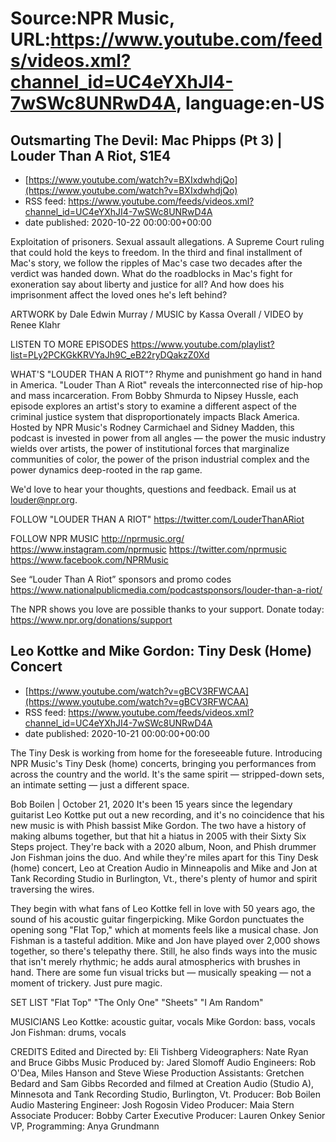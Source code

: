 # Source:NPR Music, URL:https://www.youtube.com/feeds/videos.xml?channel_id=UC4eYXhJI4-7wSWc8UNRwD4A, language:en-US

## Outsmarting The Devil: Mac Phipps (Pt 3) | Louder Than A Riot, S1E4
 - [https://www.youtube.com/watch?v=BXIxdwhdjQo](https://www.youtube.com/watch?v=BXIxdwhdjQo)
 - RSS feed: https://www.youtube.com/feeds/videos.xml?channel_id=UC4eYXhJI4-7wSWc8UNRwD4A
 - date published: 2020-10-22 00:00:00+00:00

Exploitation of prisoners. Sexual assault allegations. A Supreme Court ruling that could hold the keys to freedom. In the third and final installment of Mac's story, we follow the ripples of Mac's case two decades after the verdict was handed down. What do the roadblocks in Mac's fight for exoneration say about liberty and justice for all? And how does his imprisonment affect the loved ones he's left behind?

ARTWORK by Dale Edwin Murray / MUSIC by Kassa Overall / VIDEO by Renee Klahr

LISTEN TO MORE EPISODES
https://www.youtube.com/playlist?list=PLy2PCKGkKRVYaJh9C_eB22ryDQakzZ0Xd

WHAT'S "LOUDER THAN A RIOT"?
Rhyme and punishment go hand in hand in America. "Louder Than A Riot" reveals the interconnected rise of hip-hop and mass incarceration. From Bobby Shmurda to Nipsey Hussle, each episode explores an artist's story to examine a different aspect of the criminal justice system that disproportionately impacts Black America. Hosted by NPR Music's Rodney Carmichael and Sidney Madden, this podcast is invested in power from all angles — the power the music industry wields over artists, the power of institutional forces that marginalize communities of color, the power of the prison industrial complex and the power dynamics deep-rooted in the rap game.

We'd love to hear your thoughts, questions and feedback. Email us at louder@npr.org.

FOLLOW "LOUDER THAN A RIOT"
https://twitter.com/LouderThanARiot

FOLLOW NPR MUSIC
http://nprmusic.org/
https://www.instagram.com/nprmusic
https://twitter.com/nprmusic
https://www.facebook.com/NPRMusic

See “Louder Than A Riot” sponsors and promo codes
https://www.nationalpublicmedia.com/podcastsponsors/louder-than-a-riot/

The NPR shows you love are possible thanks to your support. Donate today: https://www.npr.org/donations/support

## Leo Kottke and Mike Gordon: Tiny Desk (Home) Concert
 - [https://www.youtube.com/watch?v=gBCV3RFWCAA](https://www.youtube.com/watch?v=gBCV3RFWCAA)
 - RSS feed: https://www.youtube.com/feeds/videos.xml?channel_id=UC4eYXhJI4-7wSWc8UNRwD4A
 - date published: 2020-10-21 00:00:00+00:00

The Tiny Desk is working from home for the foreseeable future. Introducing NPR Music's Tiny Desk (home) concerts, bringing you performances from across the country and the world. It's the same spirit — stripped-down sets, an intimate setting — just a different space.

Bob Boilen | October 21, 2020
It's been 15 years since the legendary guitarist Leo Kottke put out a new recording, and it's no coincidence that his new music is with Phish bassist Mike Gordon. The two have a history of making albums together, but that hit a hiatus in 2005 with their Sixty Six Steps project. They're back with a 2020 album, Noon, and Phish drummer Jon Fishman joins the duo. And while they're miles apart for this Tiny Desk (home) concert, Leo at Creation Audio in Minneapolis and Mike and Jon at Tank Recording Studio in Burlington, Vt., there's plenty of humor and spirit traversing the wires.

They begin with what fans of Leo Kottke fell in love with 50 years ago, the sound of his acoustic guitar fingerpicking. Mike Gordon punctuates the opening song "Flat Top," which at moments feels like a musical chase. Jon Fishman is a tasteful addition. Mike and Jon have played over 2,000 shows together, so there's telepathy there. Still, he also finds ways into the music that isn't merely rhythmic; he adds aural atmospherics with brushes in hand. There are some fun visual tricks but — musically speaking — not a moment of trickery. Just pure magic.

SET LIST
"Flat Top"
"The Only One"
"Sheets"
"I Am Random"

MUSICIANS
Leo Kottke: acoustic guitar, vocals
Mike Gordon: bass, vocals
Jon Fishman: drums, vocals

CREDITS
Edited and Directed by: Eli Tishberg
Videographers: Nate Ryan and Bruce Gibbs
Music Produced by: Jared Slomoff
Audio Engineers: Rob O'Dea, Miles Hanson and Steve Wiese
Production Assistants: Gretchen Bedard and Sam Gibbs
Recorded and filmed at Creation Audio (Studio A), Minnesota and Tank Recording Studio, Burlington, Vt.
Producer: Bob Boilen
Audio Mastering Engineer: Josh Rogosin
Video Producer: Maia Stern
Associate Producer: Bobby Carter
Executive Producer: Lauren Onkey
Senior VP, Programming: Anya Grundmann


